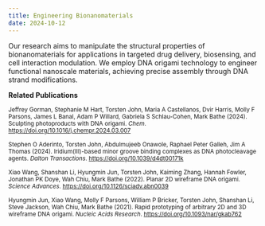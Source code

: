 ```yaml
---
title: Engineering Bionanomaterials
date: 2024-10-12
---
```


Our research aims to manipulate the structural properties of bionanomaterials for applications in targeted drug delivery, biosensing, and cell interaction modulation. We employ DNA origami technology to engineer functional nanoscale materials, achieving precise assembly through DNA strand modifications.

**Related Publications**

<sup>Jeffrey Gorman, Stephanie M Hart, Torsten John, Maria A Castellanos, Dvir Harris, Molly F Parsons, James L Banal, Adam P Willard, Gabriela S Schlau-Cohen, Mark Bathe (2024). Sculpting photoproducts with DNA origami. *Chem*. https://doi.org/10.1016/j.chempr.2024.03.007</sup> 

<sup>Stephen O Aderinto, Torsten John, Abdulmujeeb Onawole, Raphael Peter Galleh, Jim A Thomas (2024). Iridium(III)-based minor groove binding complexes as DNA photocleavage agents. *Dalton Transactions*. https://doi.org/10.1039/d4dt00171k</sup>

<sup>Xiao Wang, Shanshan Li, Hyungmin Jun, Torsten John, Kaiming Zhang, Hannah Fowler, Jonathan PK Doye, Wah Chiu, Mark Bathe (2022). Planar 2D wireframe DNA origami. *Science Advances*. https://doi.org/10.1126/sciadv.abn0039</sup>

<sup>Hyungmin Jun, Xiao Wang, Molly F Parsons, William P Bricker, Torsten John, Shanshan Li, Steve Jackson, Wah Chiu, Mark Bathe (2021). Rapid prototyping of arbitrary 2D and 3D wireframe DNA origami. *Nucleic Acids Research*. https://doi.org/10.1093/nar/gkab762</sup>